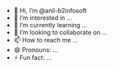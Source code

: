 - 👋 Hi, I’m @anil-b2infosoft
- 👀 I’m interested in ...
- 🌱 I’m currently learning ...
- 💞️ I’m looking to collaborate on ...
- 📫 How to reach me ...
- 😄 Pronouns: ...
- ⚡ Fun fact: ...

<!---
anil-b2infosoft/anil-b2infosoft is a ✨ special ✨ repository because its `README.md` (this file) appears on your GitHub profile.
You can click the Preview link to take a look at your changes.
--->
